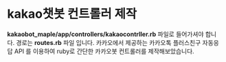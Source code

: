 # kakao챗봇 컨트롤러 제작
**kakaobot_maple/app/controllers/kakaocontrller.rb** 파일로 들어가셔야 합니다.
경로는 **routes.rb** 파일 입니다.
카카오에서 제공하는 카카오톡 플러스친구 자동응답 API 를 이용하여 ruby로 간단한 카카오봇 컨트롤러를 제작해보았습니다.
